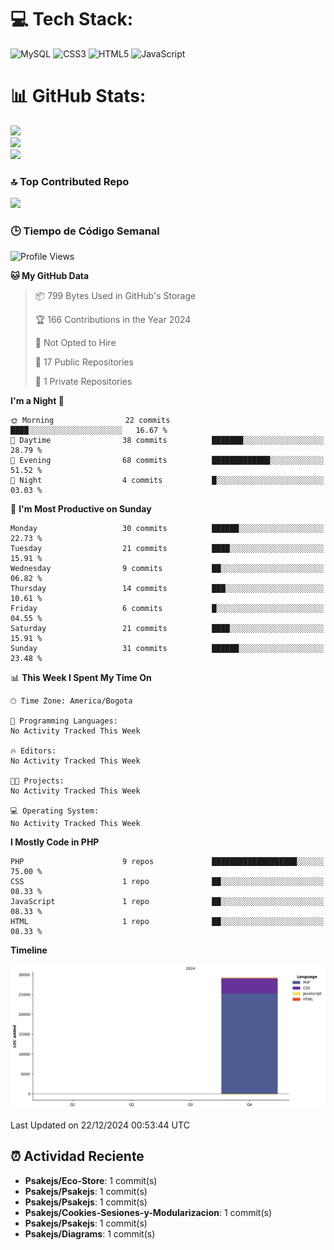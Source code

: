 
# 💻 Tech Stack:
![MySQL](https://img.shields.io/badge/mysql-4479A1.svg?style=plastic&logo=mysql&logoColor=white) ![CSS3](https://img.shields.io/badge/css3-%231572B6.svg?style=plastic&logo=css3&logoColor=white) ![HTML5](https://img.shields.io/badge/html5-%23E34F26.svg?style=plastic&logo=html5&logoColor=white) ![JavaScript](https://img.shields.io/badge/javascript-%23323330.svg?style=plastic&logo=javascript&logoColor=%23F7DF1E)

# 📊 GitHub Stats:
![](https://github-readme-stats.vercel.app/api?username=Psakejs&theme=shadow_blue&hide_border=false&include_all_commits=true&count_private=true)<br/>
![](https://github-readme-streak-stats.herokuapp.com/?user=Psakejs&theme=shadow_blue&hide_border=false)<br/>
![](https://github-readme-stats.vercel.app/api/top-langs/?username=Psakejs&theme=shadow_blue&hide_border=false&include_all_commits=true&count_private=true&layout=compact)

### 🔝 Top Contributed Repo
![](https://github-contributor-stats.vercel.app/api?username=Psakejs&limit=5&theme=shadow_blue&combine_all_yearly_contributions=true)


### 🕒 Tiempo de Código Semanal
<!--START_SECTION:waka-->
![Profile Views](http://img.shields.io/badge/Profile%20Views-0-blue)

**🐱 My GitHub Data** 

> 📦 799 Bytes Used in GitHub's Storage 
 > 
> 🏆 166 Contributions in the Year 2024
 > 
> 🚫 Not Opted to Hire
 > 
> 📜 17 Public Repositories 
 > 
> 🔑 1 Private Repositories 
 > 
**I'm a Night 🦉** 

```text
🌞 Morning                22 commits          ████░░░░░░░░░░░░░░░░░░░░░   16.67 % 
🌆 Daytime                38 commits          ███████░░░░░░░░░░░░░░░░░░   28.79 % 
🌃 Evening                68 commits          █████████████░░░░░░░░░░░░   51.52 % 
🌙 Night                  4 commits           █░░░░░░░░░░░░░░░░░░░░░░░░   03.03 % 
```
📅 **I'm Most Productive on Sunday** 

```text
Monday                   30 commits          ██████░░░░░░░░░░░░░░░░░░░   22.73 % 
Tuesday                  21 commits          ████░░░░░░░░░░░░░░░░░░░░░   15.91 % 
Wednesday                9 commits           ██░░░░░░░░░░░░░░░░░░░░░░░   06.82 % 
Thursday                 14 commits          ███░░░░░░░░░░░░░░░░░░░░░░   10.61 % 
Friday                   6 commits           █░░░░░░░░░░░░░░░░░░░░░░░░   04.55 % 
Saturday                 21 commits          ████░░░░░░░░░░░░░░░░░░░░░   15.91 % 
Sunday                   31 commits          ██████░░░░░░░░░░░░░░░░░░░   23.48 % 
```


📊 **This Week I Spent My Time On** 

```text
🕑︎ Time Zone: America/Bogota

💬 Programming Languages: 
No Activity Tracked This Week

🔥 Editors: 
No Activity Tracked This Week

🐱‍💻 Projects: 
No Activity Tracked This Week

💻 Operating System: 
No Activity Tracked This Week
```

**I Mostly Code in PHP** 

```text
PHP                      9 repos             ███████████████████░░░░░░   75.00 % 
CSS                      1 repo              ██░░░░░░░░░░░░░░░░░░░░░░░   08.33 % 
JavaScript               1 repo              ██░░░░░░░░░░░░░░░░░░░░░░░   08.33 % 
HTML                     1 repo              ██░░░░░░░░░░░░░░░░░░░░░░░   08.33 % 
```



**Timeline**

![Lines of Code chart](https://raw.githubusercontent.com/Psakejs/Psakejs/main/assets/bar_graph.png)


 Last Updated on 22/12/2024 00:53:44 UTC
<!--END_SECTION:waka-->
































































































































































































































































































































































































































































































































































































































































































































































































































































































































































































































































































































































































































































































































































































## ⏰ Actividad Reciente
- **Psakejs/Eco-Store**: 1 commit(s)
- **Psakejs/Psakejs**: 1 commit(s)
- **Psakejs/Psakejs**: 1 commit(s)
- **Psakejs/Cookies-Sesiones-y-Modularizacion**: 1 commit(s)
- **Psakejs/Psakejs**: 1 commit(s)
- **Psakejs/Diagrams**: 1 commit(s)
